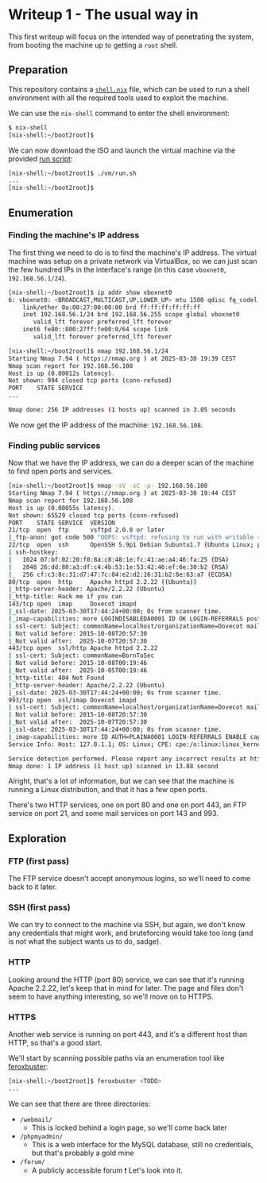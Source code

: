 # Writeup 1 - The usual way in

This first writeup will focus on the intended way of penetrating the system, from booting the machine up to getting a `root` shell.

## Preparation

This repository contains a [`shell.nix`](../../shell.nix) file, which can be used to run a shell environment with all the required tools used to exploit the machine.

We can use the `nix-shell` command to enter the shell environment:

```bash
$ nix-shell
[nix-shell:~/boot2root]$
```

We can now download the ISO and launch the virtual machine via the provided [run script](../../vm/run.sh):

```bash
[nix-shell:~/boot2root]$ ./vm/run.sh
...
[nix-shell:~/boot2root]$
```

## Enumeration

### Finding the machine's IP address

The first thing we need to do is to find the machine's IP address. The virtual machine was setup on a private network via VirtualBox, so we can just scan the few hundred IPs in the interface's range (in this case `vboxnet0`, `192.168.56.1/24`).

```bash
[nix-shell:~/boot2root]$ ip addr show vboxnet0
6: vboxnet0: <BROADCAST,MULTICAST,UP,LOWER_UP> mtu 1500 qdisc fq_codel state UP group default qlen 1000
    link/ether 0a:00:27:00:00:00 brd ff:ff:ff:ff:ff:ff
    inet 192.168.56.1/24 brd 192.168.56.255 scope global vboxnet0
       valid_lft forever preferred_lft forever
    inet6 fe80::800:27ff:fe00:0/64 scope link
       valid_lft forever preferred_lft forever

[nix-shell:~/boot2root]$ nmap 192.168.56.1/24
Starting Nmap 7.94 ( https://nmap.org ) at 2025-03-30 19:39 CEST
Nmap scan report for 192.168.56.108
Host is up (0.00012s latency).
Not shown: 994 closed tcp ports (conn-refused)
PORT    STATE SERVICE
...

Nmap done: 256 IP addresses (1 hosts up) scanned in 3.05 seconds
```

We now get the IP address of the machine: `192.168.56.108`.

### Finding public services

Now that we have the IP address, we can do a deeper scan of the machine to find open ports and services.

```bash
[nix-shell:~/boot2root]$ nmap -sV -sC -p- 192.168.56.108
Starting Nmap 7.94 ( https://nmap.org ) at 2025-03-30 19:44 CEST
Nmap scan report for 192.168.56.108
Host is up (0.00055s latency).
Not shown: 65529 closed tcp ports (conn-refused)
PORT    STATE SERVICE  VERSION
21/tcp  open  ftp      vsftpd 2.0.8 or later
|_ftp-anon: got code 500 "OOPS: vsftpd: refusing to run with writable root inside chroot()".
22/tcp  open  ssh      OpenSSH 5.9p1 Debian 5ubuntu1.7 (Ubuntu Linux; protocol 2.0)
| ssh-hostkey:
|   1024 07:bf:02:20:f0:8a:c8:48:1e:fc:41:ae:a4:46:fa:25 (DSA)
|   2048 26:dd:80:a3:df:c4:4b:53:1e:53:42:46:ef:6e:30:b2 (RSA)
|_  256 cf:c3:8c:31:d7:47:7c:84:e2:d2:16:31:b2:8e:63:a7 (ECDSA)
80/tcp  open  http     Apache httpd 2.2.22 ((Ubuntu))
|_http-server-header: Apache/2.2.22 (Ubuntu)
|_http-title: Hack me if you can
143/tcp open  imap     Dovecot imapd
|_ssl-date: 2025-03-30T17:44:24+00:00; 0s from scanner time.
|_imap-capabilities: more LOGINDISABLEDA0001 ID OK LOGIN-REFERRALS post-login capabilities SASL-IR listed IMAP4rev1 Pre-login have IDLE ENABLE STARTTLS LITERAL+
| ssl-cert: Subject: commonName=localhost/organizationName=Dovecot mail server
| Not valid before: 2015-10-08T20:57:30
|_Not valid after:  2025-10-07T20:57:30
443/tcp open  ssl/http Apache httpd 2.2.22
| ssl-cert: Subject: commonName=BornToSec
| Not valid before: 2015-10-08T00:19:46
|_Not valid after:  2025-10-05T00:19:46
|_http-title: 404 Not Found
|_http-server-header: Apache/2.2.22 (Ubuntu)
|_ssl-date: 2025-03-30T17:44:24+00:00; 0s from scanner time.
993/tcp open  ssl/imap Dovecot imapd
| ssl-cert: Subject: commonName=localhost/organizationName=Dovecot mail server
| Not valid before: 2015-10-08T20:57:30
|_Not valid after:  2025-10-07T20:57:30
|_ssl-date: 2025-03-30T17:44:24+00:00; 0s from scanner time.
|_imap-capabilities: more ID AUTH=PLAINA0001 LOGIN-REFERRALS ENABLE capabilities SASL-IR post-login IDLE listed have OK IMAP4rev1 Pre-login LITERAL+
Service Info: Host: 127.0.1.1; OS: Linux; CPE: cpe:/o:linux:linux_kernel

Service detection performed. Please report any incorrect results at https://nmap.org/submit/ .
Nmap done: 1 IP address (1 host up) scanned in 13.88 second
```

Alright, that's a lot of information, but we can see that the machine is running a Linux distribution, and that it has a few open ports.

There's two HTTP services, one on port 80 and one on port 443, an FTP service on port 21, and some mail services on port 143 and 993.

## Exploration

### FTP (first pass)

The FTP service doesn't accept anonymous logins, so we'll need to come back to it later.

### SSH (first pass)

We can try to connect to the machine via SSH, but again, we don't know any credentials that might work, and bruteforcing would take too long (and is not what the subject wants us to do, sadge).

### HTTP

Looking around the HTTP (port 80) service, we can see that it's running Apache 2.2.22, let's keep that in mind for later. The page and files don't seem to have anything interesting, so we'll move on to HTTPS.

### HTTPS

Another web service is running on port 443, and it's a different host than HTTP, so that's a good start.

We'll start by scanning possible paths via an enumeration tool like [feroxbuster](https://github.com/epi052/feroxbuster):

```bash
[nix-shell:~/boot2root]$ feroxbuster <TODO>
...
```

We can see that there are three directories:
- `/webmail/`
  - This is locked behind a login page, so we'll come back later
- `/phpmyadmin/`
  - This is a web interface for the MySQL database, still no credentials, but that's probably a gold mine
- `/forum/`
  - A publicly accessible forum :exclamation: Let's look into it.


